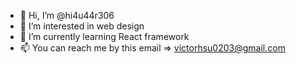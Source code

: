 - 👋 Hi, I’m @hi4u44r306
- 👀 I’m interested in web design
- 🌱 I’m currently learning React framework
- 📫 You can reach me by this email => victorhsu0203@gmail.com

<!---
hi4u44r306/hi4u44r306 is a ✨ special ✨ repository because its `README.md` (this file) appears on your GitHub profile.
You can click the Preview link to take a look at your changes.
--->
